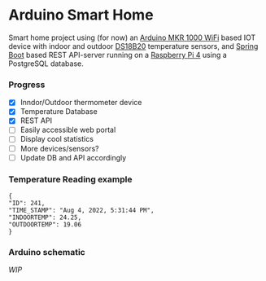 # Arduino Smart Home
Smart home project using (for now) an
[Arduino MKR 1000 WiFi](https://docs.arduino.cc/hardware/mkr-1000-wifi) based IOT device with indoor and outdoor 
[DS18B20](https://www.kjell.com/globalassets/mediaassets/745057_87081_manual_en.pdf?ref=C2D11F00F2)
temperature sensors, and [Spring Boot](https://spring.io/projects/spring-boot) based REST API-server 
running on a [Raspberry Pi 4](https://www.raspberrypi.com/products/raspberry-pi-4-model-b/) 
using a PostgreSQL database.

### Progress
- [x] Inndor/Outdoor thermometer device
- [x] Temperature Database
- [x] REST API
- [ ] Easily accessible web portal
- [ ] Display cool statistics
- [ ] More devices/sensors?
- [ ] Update DB and API accordingly

### Temperature Reading example
```
{
"ID": 241,
"TIME_STAMP": "Aug 4, 2022, 5:31:44 PM",
"INDOORTEMP": 24.25,
"OUTDOORTEMP": 19.06
}
```
### Arduino schematic
*WIP*
